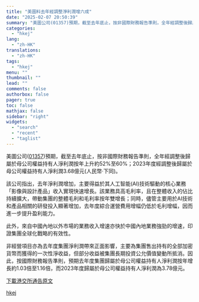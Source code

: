 ```yaml
---
title: "美圖料去年經調整淨利潤增六成"
date: "2025-02-07 20:50:39"
summary: "美圖公司(01357)預期，截至去年底止，按非國際財務報告準則，全年經調整後歸屬於母公司權益持有人淨..."
categories:
  - "hkej"
lang:
  - "zh-HK"
translations:
  - "zh-HK"
tags:
  - "hkej"
menu: ""
thumbnail: ""
lead: ""
comments: false
authorbox: false
pager: true
toc: false
mathjax: false
sidebar: "right"
widgets:
  - "search"
  - "recent"
  - "taglist"
---
```


美圖公司([01357](https://stock360.hkej.com/quotePlus/01357))預期，截至去年底止，按非國際財務報告準則，全年經調整後歸屬於母公司權益持有人淨利潤按年上升約52%至60%；2023年度經調整後歸屬於母公司權益持有人淨利潤3.68億元(人民幣‧下同)。

該公司指出，去年淨利潤增加，主要得益於其人工智能(AI)技術驅動的核心業務「影像與設計產品」收入實現快速增長。該業務具高毛利率，且在整體收入的佔比持續擴大，帶動集團的整體毛利和毛利率按年雙增長；同時，儘管主要用於AI技術和產品相關的研發投入顯著增加，去年度綜合運營費用增幅仍低於毛利增幅，因而進一步提升盈利能力。

此外，來自中國內地以外市場的業務收入增速亦快於中國內地業務強勁的增速，印證集團全球化戰略的有效性。

非經營項目亦為去年度集團淨利潤帶來正面影響，主要為集團售出持有的全部加密貨幣而獲得的一次性淨收益，但部分收益被集團長期投資公允價值變動所抵消。因此，按國際財務報告準則，預期去年度集團歸屬於母公司權益持有人淨利潤按年增長約1.03倍至1.16倍，而2023年度歸屬於母公司權益持有人淨利潤為3.78億元。

[下載港交所通告原文](https://www1.hkexnews.hk/listedco/listconews/sehk/2025/0207/2025020700822_c.pdf)

[hkej](https://www2.hkej.com/instantnews/announcement/article/3995607/%E7%BE%8E%E5%9C%96%E6%96%99%E5%8E%BB%E5%B9%B4%E7%B6%93%E8%AA%BF%E6%95%B4%E6%B7%A8%E5%88%A9%E6%BD%A4%E5%A2%9E%E5%85%AD%E6%88%90)
